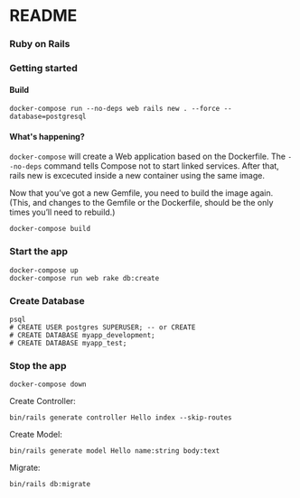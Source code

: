 # README

### Ruby on Rails

### Getting started

#### Build

```
docker-compose run --no-deps web rails new . --force --database=postgresql
```

#### What's happening?

`docker-compose` will create a Web application based on the Dockerfile. The `--no-deps` command tells Compose not to start linked services. After that, rails new is excecuted inside a new container using the same image.

Now that you’ve got a new Gemfile, you need to build the image again. (This, and changes to the Gemfile or the Dockerfile, should be the only times you’ll need to rebuild.)

```
docker-compose build
```

### Start the app

```
docker-compose up
docker-compose run web rake db:create
```

### Create Database

```
psql
# CREATE USER postgres SUPERUSER; -- or CREATE
# CREATE DATABASE myapp_development;
# CREATE DATABASE myapp_test;
```

### Stop the app

```
docker-compose down
```



Create Controller:

```
bin/rails generate controller Hello index --skip-routes
```

Create Model:

```
bin/rails generate model Hello name:string body:text
```

Migrate:

```
bin/rails db:migrate
```